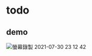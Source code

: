 # todo

## demo

![螢幕錄製 2021-07-30 23 12 42](https://user-images.githubusercontent.com/23612161/127675791-808f6415-4e3b-4548-89ff-01c7dd18e773.gif)
